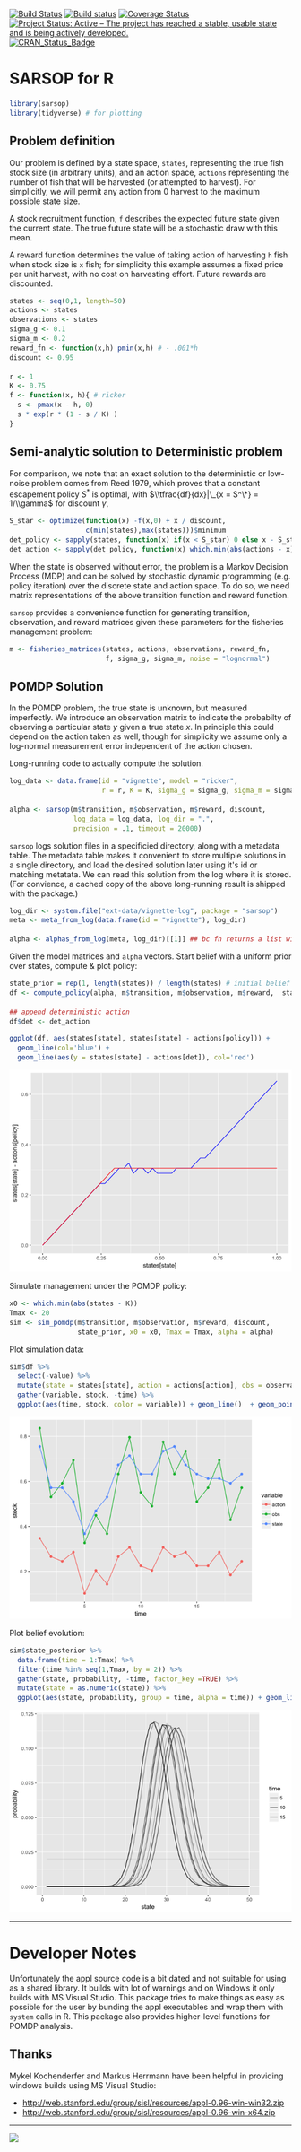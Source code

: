 
[![Build Status](https://travis-ci.org/boettiger-lab/sarsop.svg?branch=master)](https://travis-ci.org/boettiger-lab/sarsop) [![Build status](https://ci.appveyor.com/api/projects/status/mpa5qevipe47gafx/branch/master?svg=true)](https://ci.appveyor.com/project/boettiger-lab/boettiger-lab/branch/master) [![Coverage Status](https://img.shields.io/codecov/c/github/boettiger-lab/sarsop/master.svg)](https://codecov.io/github/boettiger-lab/sarsop?branch=master) [![Project Status: Active – The project has reached a stable, usable state and is being actively developed.](http://www.repostatus.org/badges/latest/active.svg)](http://www.repostatus.org/#active) [![CRAN\_Status\_Badge](http://www.r-pkg.org/badges/version/sarsop)](https://cran.r-project.org/package=sarsop)

<!-- README.md is generated from README.Rmd. Please edit that file -->
SARSOP for R
============

``` r
library(sarsop)
library(tidyverse) # for plotting
```

Problem definition
------------------

Our problem is defined by a state space, `states`, representing the true fish stock size (in arbitrary units), and an action space, `actions` representing the number of fish that will be harvested (or attempted to harvest). For simplicitly, we will permit any action from 0 harvest to the maximum possible state size.

A stock recruitment function, `f` describes the expected future state given the current state. The true future state will be a stochastic draw with this mean.

A reward function determines the value of taking action of harvesting `h` fish when stock size is `x` fish; for simplicity this example assumes a fixed price per unit harvest, with no cost on harvesting effort. Future rewards are discounted.

``` r
states <- seq(0,1, length=50)
actions <- states
observations <- states
sigma_g <- 0.1
sigma_m <- 0.2
reward_fn <- function(x,h) pmin(x,h) # - .001*h
discount <- 0.95

r <- 1
K <- 0.75
f <- function(x, h){ # ricker
  s <- pmax(x - h, 0)
  s * exp(r * (1 - s / K) )
}
```

Semi-analytic solution to Deterministic problem
-----------------------------------------------

For comparison, we note that an exact solution to the deterministic or low-noise problem comes from Reed 1979, which proves that a constant escapement policy *S*<sup>\*</sup> is optimal, with $\\tfrac{df}{dx}|\_{x = S^\*} = 1/\\gamma$ for discount *γ*,

``` r
S_star <- optimize(function(x) -f(x,0) + x / discount, 
                   c(min(states),max(states)))$minimum
det_policy <- sapply(states, function(x) if(x < S_star) 0 else x - S_star)
det_action <- sapply(det_policy, function(x) which.min(abs(actions - x)))
```

When the state is observed without error, the problem is a Markov Decision Process (MDP) and can be solved by stochastic dynamic programming (e.g. policy iteration) over the discrete state and action space. To do so, we need matrix representations of the above transition function and reward function.

`sarsop` provides a convenience function for generating transition, observation, and reward matrices given these parameters for the fisheries management problem:

``` r
m <- fisheries_matrices(states, actions, observations, reward_fn, 
                        f, sigma_g, sigma_m, noise = "lognormal")
```

POMDP Solution
--------------

In the POMDP problem, the true state is unknown, but measured imperfectly. We introduce an observation matrix to indicate the probabilty of observing a particular state *y* given a true state *x*. In principle this could depend on the action taken as well, though for simplicity we assume only a log-normal measurement error independent of the action chosen.

Long-running code to actually compute the solution.

``` r
log_data <- data.frame(id = "vignette", model = "ricker", 
                       r = r, K = K, sigma_g = sigma_g, sigma_m = sigma_m)

alpha <- sarsop(m$transition, m$observation, m$reward, discount, 
                log_data = log_data, log_dir = ".",
                precision = .1, timeout = 20000)
```

`sarsop` logs solution files in a specificied directory, along with a metadata table. The metadata table makes it convenient to store multiple solutions in a single directory, and load the desired solution later using it's id or matching metatata. We can read this solution from the log where it is stored. (For convience, a cached copy of the above long-running result is shipped with the package.)

``` r
log_dir <- system.file("ext-data/vignette-log", package = "sarsop")
meta <- meta_from_log(data.frame(id = "vignette"), log_dir)

alpha <- alphas_from_log(meta, log_dir)[[1]] ## bc fn returns a list with all matching alphas, we need [[1]]
```

Given the model matrices and `alpha` vectors. Start belief with a uniform prior over states, compute & plot policy:

``` r
state_prior = rep(1, length(states)) / length(states) # initial belief
df <- compute_policy(alpha, m$transition, m$observation, m$reward,  state_prior)

## append deterministic action
df$det <- det_action
```

``` r
ggplot(df, aes(states[state], states[state] - actions[policy])) + 
  geom_line(col='blue') + 
  geom_line(aes(y = states[state] - actions[det]), col='red')
```

![](README-unnamed-chunk-9-1.png)

Simulate management under the POMDP policy:

``` r
x0 <- which.min(abs(states - K))
Tmax <- 20
sim <- sim_pomdp(m$transition, m$observation, m$reward, discount, 
                 state_prior, x0 = x0, Tmax = Tmax, alpha = alpha)
```

Plot simulation data:

``` r
sim$df %>%
  select(-value) %>%
  mutate(state = states[state], action = actions[action], obs = observations[obs]) %>%
  gather(variable, stock, -time) %>%
  ggplot(aes(time, stock, color = variable)) + geom_line()  + geom_point()
```

![](README-unnamed-chunk-11-1.png)

Plot belief evolution:

``` r
sim$state_posterior %>% 
  data.frame(time = 1:Tmax) %>%
  filter(time %in% seq(1,Tmax, by = 2)) %>%
  gather(state, probability, -time, factor_key =TRUE) %>% 
  mutate(state = as.numeric(state)) %>% 
  ggplot(aes(state, probability, group = time, alpha = time)) + geom_line()
```

![](README-unnamed-chunk-12-1.png)

------------------------------------------------------------------------

Developer Notes
===============

Unfortunately the appl source code is a bit dated and not suitable for using as a shared library. It builds with lot of warnings and on Windows it only builds with MS Visual Studio. This package tries to make things as easy as possible for the user by bunding the appl executables and wrap them with `system` calls in R. This package also provides higher-level functions for POMDP analysis.

Thanks
------

Mykel Kochenderfer and Markus Herrmann have been helpful in providing windows builds using MS Visual Studio:

-   <http://web.stanford.edu/group/sisl/resources/appl-0.96-win-win32.zip>
-   <http://web.stanford.edu/group/sisl/resources/appl-0.96-win-x64.zip>

------------------------------------------------------------------------

[![](http://ropensci.org/public_images/github_footer.png)](http://ropensci.org)
